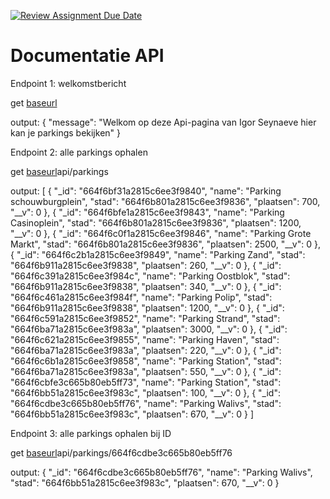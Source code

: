 [![Review Assignment Due Date](https://classroom.github.com/assets/deadline-readme-button-24ddc0f5d75046c5622901739e7c5dd533143b0c8e959d652212380cedb1ea36.svg)](https://classroom.github.com/a/5ykzvLV4)


[baseurl]:http://localhost:4510/



# Documentatie API

Endpoint 1: welkomstbericht

get [baseurl]

output: {
  "message": "Welkom op deze Api-pagina van Igor Seynaeve hier kan je parkings bekijken"
}

Endpoint 2: alle parkings ophalen

get [baseurl]api/parkings

output: [
  {
    "_id": "664f6bf31a2815c6ee3f9840",
    "name": "Parking schouwburgplein",
    "stad": "664f6b801a2815c6ee3f9836",
    "plaatsen": 700,
    "__v": 0
  },
  {
    "_id": "664f6bfe1a2815c6ee3f9843",
    "name": "Parking Casinoplein",
    "stad": "664f6b801a2815c6ee3f9836",
    "plaatsen": 1200,
    "__v": 0
  },
  {
    "_id": "664f6c0f1a2815c6ee3f9846",
    "name": "Parking Grote Markt",
    "stad": "664f6b801a2815c6ee3f9836",
    "plaatsen": 2500,
    "__v": 0
  },
  {
    "_id": "664f6c2b1a2815c6ee3f9849",
    "name": "Parking Zand",
    "stad": "664f6b911a2815c6ee3f9838",
    "plaatsen": 260,
    "__v": 0
  },
  {
    "_id": "664f6c391a2815c6ee3f984c",
    "name": "Parking Oostblok",
    "stad": "664f6b911a2815c6ee3f9838",
    "plaatsen": 340,
    "__v": 0
  },
  {
    "_id": "664f6c461a2815c6ee3f984f",
    "name": "Parking Polip",
    "stad": "664f6b911a2815c6ee3f9838",
    "plaatsen": 1200,
    "__v": 0
  },
  {
    "_id": "664f6c591a2815c6ee3f9852",
    "name": "Parking Strand",
    "stad": "664f6ba71a2815c6ee3f983a",
    "plaatsen": 3000,
    "__v": 0
  },
  {
    "_id": "664f6c621a2815c6ee3f9855",
    "name": "Parking Haven",
    "stad": "664f6ba71a2815c6ee3f983a",
    "plaatsen": 220,
    "__v": 0
  },
  {
    "_id": "664f6c6b1a2815c6ee3f9858",
    "name": "Parking Station",
    "stad": "664f6ba71a2815c6ee3f983a",
    "plaatsen": 550,
    "__v": 0
  },
  {
    "_id": "664f6cbfe3c665b80eb5ff73",
    "name": "Parking Station",
    "stad": "664f6bb51a2815c6ee3f983c",
    "plaatsen": 100,
    "__v": 0
  },
  {
    "_id": "664f6cdbe3c665b80eb5ff76",
    "name": "Parking Walivs",
    "stad": "664f6bb51a2815c6ee3f983c",
    "plaatsen": 670,
    "__v": 0
  }
]

Endpoint 3: alle parkings ophalen bij ID

get [baseurl]api/parkings/664f6cdbe3c665b80eb5ff76

output: {
  "_id": "664f6cdbe3c665b80eb5ff76",
  "name": "Parking Walivs",
  "stad": "664f6bb51a2815c6ee3f983c",
  "plaatsen": 670,
  "__v": 0
}